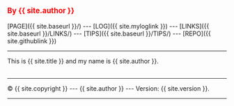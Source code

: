 ---
---
<span style="color:red; font-weight:bold; font-size:larger;">By {{ site.author }}</span>
<br><br>
[PAGE]({{ site.baseurl }}/) ---
[LOG]({{ site.myloglink }}) ---
[LINKS]({{ site.baseurl }}/LINKS/) ---
[TIPS]({{ site.baseurl }}/TIPS/) ---
[REPO]({{ site.githublink }})
<br>
<hr>
This is {{ site.title }} and my name is {{ site.author }}.
<br><br>
<hr>
&copy; {{ site.copyright }} --- {{ site.author }} --- Version: {{ site.version }}.
<hr>
<br>
